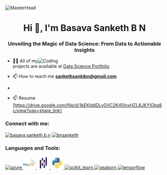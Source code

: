 ![MasterHead](https://datanatives.io/wp-content/uploads/2022/06/GtG_small_banner_2.gif)
<h1 align="center">Hi 👋, I'm Basava Sanketh B N</h1>
<h3 align="center">Unveiling the Magic of Data Science: From Data to Actionable Insights</h3>
<img align="right" alt="Coding" width="400" src="https://substackcdn.com/image/fetch/f_auto,q_auto:good,fl_progressive:steep/https%3A%2F%2Fbucketeer-e05bbc84-baa3-437e-9518-adb32be77984.s3.amazonaws.com%2Fpublic%2Fimages%2F0df0c564-d244-45f9-84cf-6583f62559b2_560x240.gif">

- 👨‍💻 All of my projects are available at  [Data Science Portfolio](https://github.com/sankethbn/Portfolio-)

- 📫 How to reach me **sankethsankibn@gmail.com**
- 
- 📫 Resume [https://drive.google.com/file/d/1kEKlddDLvGVC2K45lnxHZL8JKYlOkg8c/view?usp=share_link]

<h3 align="left">Connect with me:</h3>

<p align="left">
<a href="https://linkedin.com/in/basava sanketh b n" target="blank"><img align="center" src="https://raw.githubusercontent.com/rahuldkjain/github-profile-readme-generator/master/src/images/icons/Social/linked-in-alt.svg" alt="basava sanketh b n" height="30" width="40" /></a>
<a href="https://twitter.com/bnsanketh" target="blank"><img align="center" src="https://raw.githubusercontent.com/rahuldkjain/github-profile-readme-generator/master/src/images/icons/Social/twitter.svg" alt="bnsanketh" height="30" width="40" /></a>
</p>

<h3 align="left">Languages and Tools:</h3>
<p align="left"> <a href="https://azure.microsoft.com/en-in/" target="_blank" rel="noreferrer"> <img src="https://www.vectorlogo.zone/logos/microsoft_azure/microsoft_azure-icon.svg" alt="azure" width="40" height="40"/> </a> <a href="https://www.mysql.com/" target="_blank" rel="noreferrer"> <img src="https://raw.githubusercontent.com/devicons/devicon/master/icons/mysql/mysql-original-wordmark.svg" alt="mysql" width="40" height="40"/> </a> <a href="https://pandas.pydata.org/" target="_blank" rel="noreferrer"> <img src="https://raw.githubusercontent.com/devicons/devicon/2ae2a900d2f041da66e950e4d48052658d850630/icons/pandas/pandas-original.svg" alt="pandas" width="40" height="40"/> </a> <a href="https://www.python.org" target="_blank" rel="noreferrer"> <img src="https://raw.githubusercontent.com/devicons/devicon/master/icons/python/python-original.svg" alt="python" width="40" height="40"/> </a> <a href="https://scikit-learn.org/" target="_blank" rel="noreferrer"> <img src="https://upload.wikimedia.org/wikipedia/commons/0/05/Scikit_learn_logo_small.svg" alt="scikit_learn" width="40" height="40"/> </a> <a href="https://seaborn.pydata.org/" target="_blank" rel="noreferrer"> <img src="https://seaborn.pydata.org/_images/logo-mark-lightbg.svg" alt="seaborn" width="40" height="40"/> </a> <a href="https://www.tensorflow.org" target="_blank" rel="noreferrer"> <img src="https://www.vectorlogo.zone/logos/tensorflow/tensorflow-icon.svg" alt="tensorflow" width="40" height="40"/> </a> </p>

